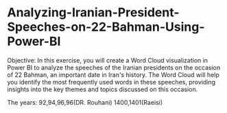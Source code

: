 # Analyzing-Iranian-President-Speeches-on-22-Bahman-Using-Power-BI

Objective: In this exercise, you will create a Word Cloud visualization in Power BI to analyze the speeches of the Iranian presidents on the occasion of 22 Bahman,
an important date in Iran's history. The Word Cloud will help you identify the most frequently used words in these speeches,
providing insights into the key themes and topics discussed on this occasion.

The years: 92,94,96,96(DR. Rouhani) 1400,1401(Raeisi)



